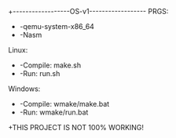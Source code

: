 +------------------OS-v1------------------
PRGS:
+  -qemu-system-x86_64
+  -Nasm
 
Linux:
+  -Compile: make.sh
+  -Run: run.sh

Windows:
+  -Compile: wmake/make.bat
+  -Run: wmake/run.bat

+THIS PROJECT IS NOT 100% WORKING!
